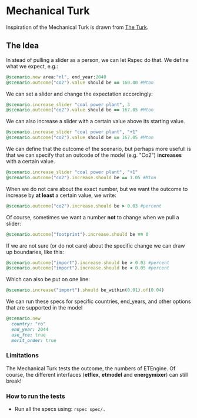 # Mechanical Turk

Inspiration of the Mechanical Turk is drawn from [The Turk](http://en.wikipedia.org/wiki/The_Turk).

## The Idea

In stead of pulling a slider as a person, we can let Rspec do that. We define
what we expect, e.g.: 

````ruby
@scenario.new area:"nl", end_year:2040
@scenario.outcome("co2").value should be == 160.00 #Mton
````
We can set a slider and change the expectation accordingly:

````ruby
@scenario.increase_slider "coal power plant", 3
@scenario.outcome("co2").value should be == 167.05 #Mton
````
We can also increase a slider with a certain value above its starting
value.

````ruby
@scenario.increase_slider "coal power plant", "+1"
@scenario.outcome("co2").value should be == 167.05 #Mton
````

We can define that the outcome of the scenario, but perhaps more usefull 
is that we can specify that an outcode of the model (e.g. "Co2") 
**increases** with a certain value.

````ruby
@scenario.increase_slider "coal power plant", "+1"
@scenario.outcome("co2").increase.should be == 1.05 #Mton
````

When we do not care about the exact number, but we want the outcome to
increase by **at least** a certain value, we write:

````ruby
@scenario.outcome("co2").increase.should be > 0.03 #percent
````

Of course, sometimes we want a number **not** to change when we pull a
slider:

````ruby
@scenario.outcome("footprint").increase.should be == 0
````

If we are not sure (or do not care) about the specific change we can
draw up boundaries, like this:

````ruby
@scenario.outcome("import").increase.should be > 0.03 #percent
@scenario.outcome("import").increase.should be < 0.05 #percent
````
Which can also be put on one line:

````ruby
@scenario.increase("import").should be_within(0.01).of(0.04)
````
We can run these specs for specific countries, end_years, and other options that
are supported in the model

````ruby
@scenario.new
  country: "ro"
  end_year: 2044
  use_fce: true
  merit_order: true
````

### Limitations

The Mechanical Turk tests the outcome, the numbers of ETEngine. Of course, the different
interfaces (**etflex**, **etmodel** and **energymixer**) can still break!

### How to run the tests

* Run all the specs using: `rspec spec/.`
